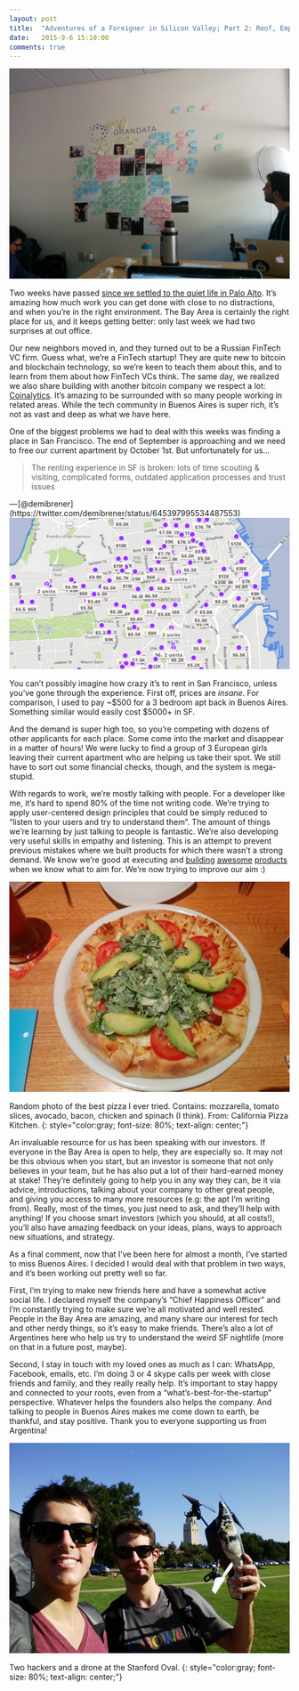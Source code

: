 ```yaml
---
layout: post
title:  "Adventures of a Foreigner in Silicon Valley; Part 2: Roof, Empathy and Connection."
date:   2015-9-6 15:10:00
comments: true
---
```

<img src="/img/silicon2/1.jpeg">

Two weeks have passed [since we settled to the quiet life in Palo Alto](https://maraoz.com/2015/09/06/adventures-of-a-foreigner-in-silicon-valley-part-1-why/). It’s amazing how much work you can get done with close to no distractions, and when you’re in the right environment. The Bay Area is certainly the right place for us, and it keeps getting better: only last week we had two surprises at out office.

Our new neighbors moved in, and they turned out to be a Russian FinTech VC firm. Guess what, we’re a FinTech startup! They are quite new to bitcoin and blockchain technology, so we’re keen to teach them about this, and to learn from them about how FinTech VCs think. The same day, we realized we also share building with another bitcoin company we respect a lot: [Coinalytics](http://coinalytics.co/). It’s amazing to be surrounded with so many people working in related areas. While the tech community in Buenos Aires is super rich, it’s not as vast and deep as what we have here.

One of the biggest problems we had to deal with this weeks was finding a place in San Francisco. The end of September is approaching and we need to free our current apartment by October 1st. But unfortunately for us…

<blockquote>
The renting experience in SF is broken: lots of time scouting & visiting, complicated forms, outdated application processes and trust issues
</blockquote>
— [@demibrener](https://twitter.com/demibrener/status/645397995534487553)
<img class="centerimage" src="/img/silicon2/2.png">

You can’t possibly imagine how crazy it’s to rent in San Francisco, unless you’ve gone through the experience. First off, prices are *insane*. For comparison, I used to pay ~$500 for a 3 bedroom apt back in Buenos Aires. Something similar would easily cost $5000+ in SF.

And the demand is super high too, so you’re competing with dozens of other applicants for each place. Some come into the market and disappear in a matter of hours! We were lucky to find a group of 3 European girls leaving their current apartment who are helping us take their spot. We still have to sort out some financial checks, though, and the system is mega-stupid.

With regards to work, we’re mostly talking with people. For a developer like me, it’s hard to spend 80% of the time not writing code. We’re trying to apply user-centered design principles that could be simply reduced to “listen to your users and try to understand them”. The amount of things we’re learning by just talking to people is fantastic. We’re also developing very useful skills in empathy and listening. This is an attempt to prevent previous mistakes where we built products for which there wasn’t a strong demand. We know we’re good at executing and [building](https://www.proofofexistence.com/) [awesome](https://streamium.io/) [products](https://faradam.com/) when we know what to aim for. We’re now trying to improve our aim :)

<img class="centerimage" src="/img/silicon2/3.jpeg">

Random photo of the best pizza I ever tried. Contains: mozzarella, tomato slices, avocado, bacon, chicken and spinach (I think). From: California Pizza Kitchen.
{: style="color:gray; font-size: 80%; text-align: center;"}

An invaluable resource for us has been speaking with our investors. If everyone in the Bay Area is open to help, they are especially so. It may not be this obvious when you start, but an investor is someone that not only believes in your team, but he has also put a lot of their hard-earned money at stake! They’re definitely going to help you in any way they can, be it via advice, introductions, talking about your company to other great people, and giving you access to many more resources (e.g: the apt I’m writing from). Really, most of the times, you just need to ask, and they’ll help with anything! If you choose smart investors (which you should, at all costs!), you’ll also have amazing feedback on your ideas, plans, ways to approach new situations, and strategy.

As a final comment, now that I’ve been here for almost a month, I’ve started to miss Buenos Aires. I decided I would deal with that problem in two ways, and it’s been working out pretty well so far.

First, I’m trying to make new friends here and have a somewhat active social life. I declared myself the company’s “Chief Happiness Officer” and I’m constantly trying to make sure we’re all motivated and well rested. People in the Bay Area are amazing, and many share our interest for tech and other nerdy things, so it’s easy to make friends. There’s also a lot of Argentines here who help us try to understand the weird SF nightlife (more on that in a future post, maybe).

Second, I stay in touch with my loved ones as much as I can: WhatsApp, Facebook, emails, etc. I’m doing 3 or 4 skype calls per week with close friends and family, and they really really help. It’s important to stay happy and connected to your roots, even from a “what’s-best-for-the-startup” perspective. Whatever helps the founders also helps the company. And talking to people in Buenos Aires makes me come down to earth, be thankful, and stay positive. Thank you to everyone supporting us from Argentina!

<img class="centerimage" src="/img/silicon2/4.jpeg">

Two hackers and a drone at the Stanford Oval.
{: style="color:gray; font-size: 80%; text-align: center;"}